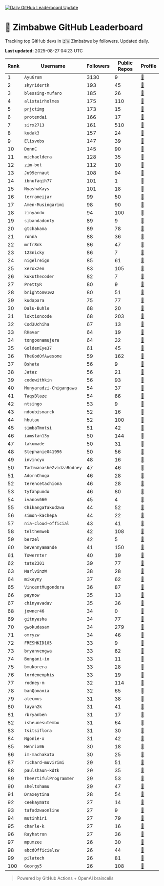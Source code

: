 [![Daily GitHub Leaderboard Update](https://github.com/bevennyamande/zim_leaderboard/actions/workflows/leaderboard.yml/badge.svg)](https://github.com/bevennyamande/zim_leaderboard/actions/workflows/leaderboard.yml)

# 🦍 Zimbabwe GitHub Leaderboard

Tracking top GitHub devs in 🇿🇼 Zimbabwe by followers. Updated daily.

<!-- START LEADERBOARD -->
**Last updated:** 2025-08-27 04:23 UTC  

| Rank | Username | Followers | Public Repos | Profile |
|------|----------|-----------|--------------|---------|
| 1 | `AyuGram` | 3130 | 9 | [🔗](https://github.com/AyuGram) |
| 2 | `skyridertk` | 193 | 45 | [🔗](https://github.com/skyridertk) |
| 3 | `blessing-mufaro` | 185 | 26 | [🔗](https://github.com/blessing-mufaro) |
| 4 | `alistairholmes` | 175 | 110 | [🔗](https://github.com/alistairholmes) |
| 5 | `prjctimg` | 173 | 15 | [🔗](https://github.com/prjctimg) |
| 6 | `protendai` | 166 | 17 | [🔗](https://github.com/protendai) |
| 7 | `sirx2713` | 161 | 510 | [🔗](https://github.com/sirx2713) |
| 8 | `kudak3` | 157 | 24 | [🔗](https://github.com/kudak3) |
| 9 | `Elisvobs` | 147 | 39 | [🔗](https://github.com/Elisvobs) |
| 10 | `DonnC` | 145 | 90 | [🔗](https://github.com/DonnC) |
| 11 | `michaeldera` | 128 | 35 | [🔗](https://github.com/michaeldera) |
| 12 | `zim-bot` | 112 | 10 | [🔗](https://github.com/zim-bot) |
| 13 | `Ju99ernaut` | 108 | 94 | [🔗](https://github.com/Ju99ernaut) |
| 14 | `ibnufaqih77` | 101 | 1 | [🔗](https://github.com/ibnufaqih77) |
| 15 | `NyashaKays` | 101 | 18 | [🔗](https://github.com/NyashaKays) |
| 16 | `terrameijar` | 99 | 50 | [🔗](https://github.com/terrameijar) |
| 17 | `Amen-Musingarimi` | 98 | 90 | [🔗](https://github.com/Amen-Musingarimi) |
| 18 | `zinyando` | 94 | 100 | [🔗](https://github.com/zinyando) |
| 19 | `sibandadonty` | 89 | 9 | [🔗](https://github.com/sibandadonty) |
| 20 | `gtchakama` | 89 | 78 | [🔗](https://github.com/gtchakama) |
| 21 | `ronna` | 88 | 36 | [🔗](https://github.com/ronna) |
| 22 | `mrfr8nk` | 86 | 47 | [🔗](https://github.com/mrfr8nk) |
| 23 | `123nicky` | 86 | 7 | [🔗](https://github.com/123nicky) |
| 24 | `nigelreign` | 85 | 61 | [🔗](https://github.com/nigelreign) |
| 25 | `xeroxzen` | 83 | 105 | [🔗](https://github.com/xeroxzen) |
| 26 | `kukuthecoder` | 82 | 7 | [🔗](https://github.com/kukuthecoder) |
| 27 | `PrettyR` | 80 | 9 | [🔗](https://github.com/PrettyR) |
| 28 | `brighton0102` | 80 | 51 | [🔗](https://github.com/brighton0102) |
| 29 | `kudapara` | 75 | 77 | [🔗](https://github.com/kudapara) |
| 30 | `Dalu-Buhle` | 68 | 20 | [🔗](https://github.com/Dalu-Buhle) |
| 31 | `loktioncode` | 68 | 203 | [🔗](https://github.com/loktioncode) |
| 32 | `Cod3Uchiha` | 67 | 13 | [🔗](https://github.com/Cod3Uchiha) |
| 33 | `RHavar` | 64 | 19 | [🔗](https://github.com/RHavar) |
| 34 | `tongoonamujera` | 64 | 32 | [🔗](https://github.com/tongoonamujera) |
| 35 | `GoldenEye37` | 61 | 45 | [🔗](https://github.com/GoldenEye37) |
| 36 | `TheGodOfAwesome` | 59 | 162 | [🔗](https://github.com/TheGodOfAwesome) |
| 37 | `Bshata` | 56 | 9 | [🔗](https://github.com/Bshata) |
| 38 | `Jataz` | 56 | 21 | [🔗](https://github.com/Jataz) |
| 39 | `codewithkin` | 56 | 93 | [🔗](https://github.com/codewithkin) |
| 40 | `Munyaradzi-Chigangawa` | 54 | 37 | [🔗](https://github.com/Munyaradzi-Chigangawa) |
| 41 | `TaqsBlaze` | 54 | 66 | [🔗](https://github.com/TaqsBlaze) |
| 42 | `ntsingo` | 53 | 9 | [🔗](https://github.com/ntsingo) |
| 43 | `ndoubismarck` | 52 | 16 | [🔗](https://github.com/ndoubismarck) |
| 44 | `hbutau` | 52 | 100 | [🔗](https://github.com/hbutau) |
| 45 | `simbaTmotsi` | 51 | 42 | [🔗](https://github.com/simbaTmotsi) |
| 46 | `iamstan13y` | 50 | 144 | [🔗](https://github.com/iamstan13y) |
| 47 | `takumade` | 50 | 31 | [🔗](https://github.com/takumade) |
| 48 | `Stephanie041996` | 50 | 56 | [🔗](https://github.com/Stephanie041996) |
| 49 | `invincyx` | 48 | 16 | [🔗](https://github.com/invincyx) |
| 50 | `TadiwanasheZvidzaRodney` | 47 | 46 | [🔗](https://github.com/TadiwanasheZvidzaRodney) |
| 51 | `AdornChoga` | 46 | 28 | [🔗](https://github.com/AdornChoga) |
| 52 | `terencetachiona` | 46 | 28 | [🔗](https://github.com/terencetachiona) |
| 53 | `tyfahpundo` | 46 | 80 | [🔗](https://github.com/tyfahpundo) |
| 54 | `ivanov660` | 45 | 4 | [🔗](https://github.com/ivanov660) |
| 55 | `ChikangaTakudzwa` | 44 | 52 | [🔗](https://github.com/ChikangaTakudzwa) |
| 56 | `simon-kachepa` | 44 | 22 | [🔗](https://github.com/simon-kachepa) |
| 57 | `nia-cloud-official` | 43 | 41 | [🔗](https://github.com/nia-cloud-official) |
| 58 | `telthemweb` | 42 | 108 | [🔗](https://github.com/telthemweb) |
| 59 | `berzel` | 42 | 5 | [🔗](https://github.com/berzel) |
| 60 | `bevennyamande` | 41 | 150 | [🔗](https://github.com/bevennyamande) |
| 61 | `Towernter` | 40 | 19 | [🔗](https://github.com/Towernter) |
| 62 | `tate2301` | 39 | 77 | [🔗](https://github.com/tate2301) |
| 63 | `MarlvinzW` | 38 | 28 | [🔗](https://github.com/MarlvinzW) |
| 64 | `mikeyny` | 37 | 62 | [🔗](https://github.com/mikeyny) |
| 65 | `VincentMugondora` | 36 | 87 | [🔗](https://github.com/VincentMugondora) |
| 66 | `paynow` | 35 | 13 | [🔗](https://github.com/paynow) |
| 67 | `chinyavadav` | 35 | 36 | [🔗](https://github.com/chinyavadav) |
| 68 | `jowner46` | 34 | 0 | [🔗](https://github.com/jowner46) |
| 69 | `gitnyasha` | 34 | 77 | [🔗](https://github.com/gitnyasha) |
| 70 | `gwokudasam` | 34 | 279 | [🔗](https://github.com/gwokudasam) |
| 71 | `omryzw` | 34 | 46 | [🔗](https://github.com/omryzw) |
| 72 | `FRESHKID105` | 33 | 9 | [🔗](https://github.com/FRESHKID105) |
| 73 | `bryanvengwa` | 33 | 62 | [🔗](https://github.com/bryanvengwa) |
| 74 | `Bongani-io` | 33 | 11 | [🔗](https://github.com/Bongani-io) |
| 75 | `bmukorera` | 33 | 28 | [🔗](https://github.com/bmukorera) |
| 76 | `lordememphis` | 33 | 19 | [🔗](https://github.com/lordememphis) |
| 77 | `rodney-m` | 32 | 114 | [🔗](https://github.com/rodney-m) |
| 78 | `banQomania` | 32 | 65 | [🔗](https://github.com/banQomania) |
| 79 | `alecmus` | 31 | 38 | [🔗](https://github.com/alecmus) |
| 80 | `layan2k` | 31 | 41 | [🔗](https://github.com/layan2k) |
| 81 | `rbryanben` | 31 | 17 | [🔗](https://github.com/rbryanben) |
| 82 | `isheunesutembo` | 31 | 64 | [🔗](https://github.com/isheunesutembo) |
| 83 | `tsitsiflora` | 31 | 30 | [🔗](https://github.com/tsitsiflora) |
| 84 | `Ngonie-x` | 31 | 42 | [🔗](https://github.com/Ngonie-x) |
| 85 | `Henrix06` | 30 | 18 | [🔗](https://github.com/Henrix06) |
| 86 | `im-machakata` | 30 | 25 | [🔗](https://github.com/im-machakata) |
| 87 | `richard-muvirimi` | 29 | 51 | [🔗](https://github.com/richard-muvirimi) |
| 88 | `paulshaun-kdtk` | 29 | 35 | [🔗](https://github.com/paulshaun-kdtk) |
| 89 | `TheArtifulProgrammer` | 29 | 53 | [🔗](https://github.com/TheArtifulProgrammer) |
| 90 | `sheltshamu` | 29 | 47 | [🔗](https://github.com/sheltshamu) |
| 91 | `Draxeytina` | 28 | 54 | [🔗](https://github.com/Draxeytina) |
| 92 | `ceekaymats` | 27 | 14 | [🔗](https://github.com/ceekaymats) |
| 93 | `tafadzwaonline` | 27 | 9 | [🔗](https://github.com/tafadzwaonline) |
| 94 | `mutinhiri` | 27 | 79 | [🔗](https://github.com/mutinhiri) |
| 95 | `charle-k` | 27 | 16 | [🔗](https://github.com/charle-k) |
| 96 | `Rayhatron` | 27 | 36 | [🔗](https://github.com/Rayhatron) |
| 97 | `mpumzee` | 26 | 30 | [🔗](https://github.com/mpumzee) |
| 98 | `abcdOfficialzw` | 26 | 44 | [🔗](https://github.com/abcdOfficialzw) |
| 99 | `pilatech` | 26 | 81 | [🔗](https://github.com/pilatech) |
| 100 | `Georgy5` | 26 | 108 | [🔗](https://github.com/Georgy5) |
<!-- END LEADERBOARD -->

> Powered by GitHub Actions + OpenAI braincells
